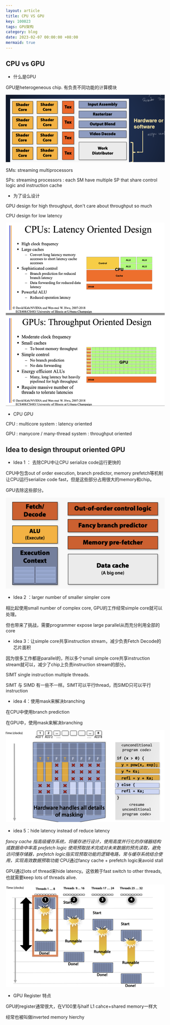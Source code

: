 ```yaml
---
layout: article
title: CPU VS GPU
key: 100023
tags: GPU架构
category: blog
date: 2023-02-07 00:00:00 +08:00
mermaid: true
---
```



## CPU vs GPU


* 什么是GPU

GPU是heterogeneous chip. 有负责不同功能的计算模块

![](https://github.com/amosteernamazz/amosteernamazz.github.io/raw/master/pictures/cpuvsgpu_1.png)




SMs: streaming multiprocessors

SPs: streaming processors : each SM have multiple SP that share control logic and instruction cache



* 为了设么设计

GPU design for high throughput, don't care about throughput so much

CPU design for low latency

![](https://github.com/amosteernamazz/amosteernamazz.github.io/raw/master/pictures/cpuvsgpu_2.png)



* CPU GPU

CPU : multicore system : latency oriented 

GPU : manycore / many-thread system : throughput oriented



## Idea to design throuput oriented GPU

* Idea 1 ： 去除CPU中让CPU serialize code运行更快的

CPU中包含out of order execution, branch predictor, memory prefetch等机制让CPU运行serialize code fast，但是这些部分占用很大的memory和chip。

<!--more-->

GPU去除这些部分。

![](https://github.com/amosteernamazz/amosteernamazz.github.io/raw/master/pictures/cpuvsgpu_3.png)




* Idea 2 ：larger number of smaller simpler core

相比起使用small number of complex core, GPU的工作经常simple core就可以处理。

但也带来了挑战，需要programmer expose large parallel从而充分利用全部的core



* idea 3：让simple core共享instruction stream，减少负责Fetch Decode的芯片面积

因为很多工作都是parallel的，所以多个small simple core共享instruction stream就可以，减少了chip上负责instruction stream的部分。

SIMT single instruction multiple threads. 

SIMT 与 SIMD 有一些不一样。SIMT可以平行thread，而SIMD只可以平行instruction



* idea 4：使用mask来解决branching

在CPU中使用branch prediction

在GPU中，使用mask来解决branching



![](https://github.com/amosteernamazz/amosteernamazz.github.io/raw/master/pictures/cpuvsgpu_4.png)

* idea 5：hide latency instead of reduce latency

*fancy cache 指高级缓存系统，将缓存进行设计，使用高度并行化的存储器结构或数据命中率高*
*prefetch logic 使用预取技术完成对未来数据的预先读取，避免访问慢存储器，prefetch logic指实现预取功能的逻辑电路，常与缓存系统结合使用，实现高效数据预取功能*
CPU通过fancy cache + prefetch logic来avoid stall

GPU通过lots of thread来hide latency。这依赖于fast switch to other threads, 也就需要keep lots of threads alive.


![](https://github.com/amosteernamazz/amosteernamazz.github.io/raw/master/pictures/cpuvsgpu_5.png)


* GPU Register 特点

GPU的register通常很大，在V100里与half L1 cahce+shared memory一样大

经常也被叫做inverted memory hierchy

